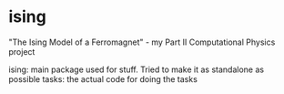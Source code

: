 # ising

"The Ising Model of a Ferromagnet" - my Part II Computational Physics project

ising: main package used for stuff. Tried to make it as standalone as possible
tasks: the actual code for doing the tasks